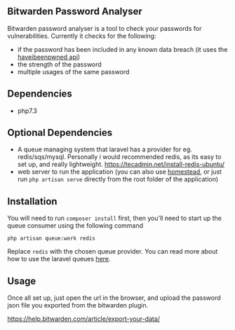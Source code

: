 ## Bitwarden Password Analyser

Bitwarden password analyser is a tool to check your passwords for vulnerabilities. Currently it checks for the following:

 - if the password has been included in any known data breach (it uses the [haveibeenpwned api](https://haveibeenpwned.com/API/v2#PwnedPasswords))
 - the strength of the password
 - multiple usages of the same password

## Dependencies

 - php7.3

## Optional Dependencies

 - A queue managing system that laravel has a provider for eg. redis/sqs/mysql. Personally i would recommended redis,
 as its easy to set up, and really lightweight. https://tecadmin.net/install-redis-ubuntu/
 - web server to run the application (you can also use [homestead](https://laravel.com/docs/5.7/homestead), or just run `php artisan serve` directly from the 
 root folder of the application)

## Installation

You will need to run `composer install` first, then you'll need to start up the queue consumer using the following command

    php artisan queue:work redis

Replace `redis` with the chosen queue provider. You can read more about how to use the laravel queues [here](https://laravel.com/docs/5.7/queues#running-the-queue-worker). 

## Usage

Once all set up, just open the url in the browser, and upload the password json file you exported from the bitwarden plugin.

https://help.bitwarden.com/article/export-your-data/ 
